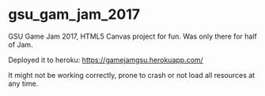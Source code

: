 # gsu_gam_jam_2017

GSU Game Jam 2017, HTML5 Canvas project for fun. Was only there for half of Jam.

Deployed it to heroku: https://gamejamgsu.herokuapp.com/

It might not be working correctly, prone to crash or not load all resources at any time. 
